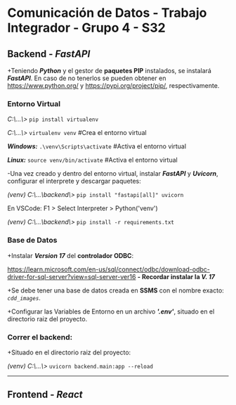 # Comunicación de Datos - Trabajo Integrador - Grupo 4 - S32

## Backend - _FastAPI_

+Teniendo **_Python_** y el gestor de **paquetes PIP** instalados, se instalará **_FastAPI_**. En caso de no tenerlos se pueden obtener en https://www.python.org/ y https://pypi.org/project/pip/, respectivamente.

### Entorno Virtual

_C:\\...\\>_ `pip install virtualenv`

_C:\\...\\>_ `virtualenv venv`                        #Crea el entorno virtual

**_Windows:_**
`.\venv\Scripts\activate`                                 #Activa el entorno virtual

**_Linux:_**
`source venv/bin/activate`                                #Activa el entorno virtual

-Una vez creado y dentro del entorno virtual, instalar **_FastAPI_** y **_Uvicorn_**, configurar el interprete y descargar paquetes:

_(venv) C:\\...\\backend\\>_ `pip install "fastapi[all]" uvicorn`

En VSCode: F1 > Select Interpreter > Python('venv')

_(venv) C:\\...\\backend\\>_ `pip install -r requirements.txt`

### Base de Datos

+Instalar **_Version 17_** del **controlador ODBC**:

https://learn.microsoft.com/en-us/sql/connect/odbc/download-odbc-driver-for-sql-server?view=sql-server-ver16 **- Recordar instalar la _V. 17_**

+Se debe tener una base de datos creada en **SSMS** con el nombre exacto: _`cdd_images`_.

+Configurar las Variables de Entorno en un archivo **_'.env'_**, situado en el directorio raiz del proyecto.

### Correr el backend:

+Situado en el directorio raiz del proyecto:

_(venv) C:\\...\\>_ `uvicorn backend.main:app --reload`


---

## Frontend - _React_
